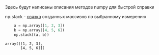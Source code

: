 Здесь будут написаны описания методов numpy для быстрой справки

np.stack - <u>связка</u> созданных массивов по выбранному измерению

```py
    a = np.array([1, 2, 3])
    b = np.array([4, 5, 6])
    np.stack((a, b))
```

```
array([[1, 2, 3],
       [4, 5, 6]])
```
